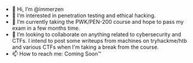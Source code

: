 - 👋 Hi, I’m @immerzen
- 👀 I’m interested in penetration testing and ethical hacking.
- 🌱 I’m currently taking the PWK/PEN-200 course and hope to pass my exam in a few months time.
- 💞️ I’m looking to collaborate on anything related to cybersecurity and CTFs. I intend to post some writeups from machines on tryhackme/htb and various CTFs when I'm taking a break from the course.
- 📫 How to reach me: Coming Soon™ 

<!---
immerzen/immerzen is a ✨ special ✨ repository because its `README.md` (this file) appears on your GitHub profile.
You can click the Preview link to take a look at your changes.
--->
